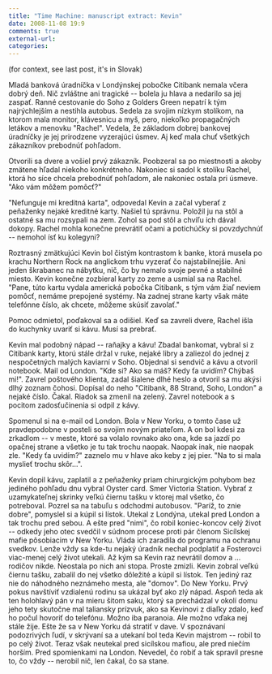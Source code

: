 ```yaml
---
title: "Time Machine: manuscript extract: Kevin"
date: 2008-11-08 19:9
comments: true
external-url:
categories:
---
```

(for context, see last post, it's in Slovak)  
  
 Mladá banková úradníčka v Londýnskej pobočke Citibank nemala včera dobrý deň. Nič zvláštne ani tragické -- bolela ju hlava a nedarilo sa jej zaspať. Ranné cestovanie do Soho z Golders Green nepatrí k tým najrýchlejším a nestihla autobus. Sedela za svojim nízkym stolíkom, na ktorom mala monitor, klávesnicu a myš, pero, niekoľko propagačných letákov a menovku "Rachel". Vedela, že základom dobrej bankovej úradníčky je jej prirodzene vyzerajúci úsmev. Aj keď mala chuť všetkých zákazníkov prebodnúť pohľadom.

Otvorili sa dvere a vošiel prvý zákazník. Poobzeral sa po miestnosti a akoby zmätene hľadal niekoho konkrétneho. Nakoniec si sadol k stolíku Rachel, ktorá ho síce chcela prebodnúť pohľadom, ale nakoniec ostala pri úsmeve. "Ako vám môžem pomôcť?"

"Nefunguje mi kreditná karta", odpovedal Kevin a začal vyberať z peňaženky nejaké kreditné karty. Našiel tú správnu. Položil ju na stôl a ostatné sa mu rozsypali na zem. Zohol sa pod stôl a chvíľu ich dával dokopy. Rachel mohla konečne prevrátiť očami a potichúčky si povzdychnúť -- nemohol ísť ku kolegyni?

Roztrasný zmätkujúci Kevin bol čistým kontrastom k banke, ktorá musela po krachu Northern Rock na anglickom trhu vyzerať čo najstabilnejšie. Ani jeden škrabanec na nábytku, nič, čo by nemalo svoje pevné a stabilné miesto. Kevin konečne zozbieral karty zo zeme a usmial sa na Rachel. "Pane, túto kartu vydala americká pobočka Citibank, s tým vám žiaľ neviem pomôcť, nemáme prepojené systémy. Na zadnej strane karty však máte telefónne číslo, ak chcete, môžeme skúsiť zavolať."

Pomoc odmietol, poďakoval sa a odišiel. Keď sa zavreli dvere, Rachel išla do kuchynky uvariť si kávu. Musí sa prebrať.

Kevin mal podobný nápad -- raňajky a kávu! Zbadal bankomat, vybral si z Citibank karty, ktorú stále držal v ruke, nejaké libry a zaliezol do jednej z nespočetných malých kaviarní v Soho. Objednal si sendvič a kávu a otvoril notebook. Mail od London. "Kde si? Ako sa máš? Kedy ťa uvidím? Chýbaš mi!". Zavrel poštového klienta, zadal šialene dlhé heslo a otvoril sa mu akýsi dlhý zoznam čohosi. Dopísal do neho "Citibank, 88 Strand, Soho, London" a nejaké číslo. Čakal. Riadok sa zmenil na zelený. Zavrel notebook a s pocitom zadosťučinenia si odpil z kávy.

Spomenul si na e-mail od London. Bola v New Yorku, o tomto čase už pravdepodobne v posteli so svojim novým priateľom. A on bol kdesi za zrkadlom -- v meste, ktoré sa volalo rovnako ako ona, kde sa jazdí po opačnej strane a všetko je tu tak trochu naopak. Naopak inak, nie naopak zle. "Kedy ťa uvidím?" zaznelo mu v hlave ako keby z jej pier. "Na to si mala myslieť trochu skôr...".

Kevin dopil kávu, zaplatil a z peňaženky priam chirurgickým pohybom bez jediného pohľadu dnu vybral Oyster card. Smer Victoria Station. Vybrať z uzamykateľnej skrinky veľkú čiernu tašku v ktorej mal všetko, čo potreboval. Pozrel sa na tabuľu s odchodmi autobusov. "Paríž, to znie dobre", pomyslel si a kúpil si lístok. Utekal z Londýna, utekal pred London a tak trochu pred sebou. A ešte pred "nimi", čo robil koniec-koncov celý život -- odkedy jeho otec svedčil v súdnom procese proti pár členom Sicílskej mafie pôsobiacim v New Yorku. Vláda ich zaradila do programu na ochranu svedkov. Lenže vždy sa kde-tu nejaký úradník nechal podplatiť a Fosterovci viac-menej celý život utekali. Až kým sa Kevin raz nevrátil domov a ... rodičov nikde. Neostala po nich ani stopa. Proste zmizli. Kevin zobral veľkú čiernu tašku, zabalil do nej všetko dôležité a kúpil si lístok. Ten jediný raz nie do náhodného neznámeho mesta, ale "domov". Do New Yorku. Prvý pokus navštíviť vzdialenú rodinu sa ukázal byť ako zlý nápad. Aspoň teda ak ten holohlavý pán v na mieru šitom saku, ktorý sa prechádzal v okolí domu jeho tety skutočne mal taliansky prízvuk, ako sa Kevinovi z diaľky zdalo, keď ho počul hovoriť do telefónu. Možno iba paranoia. Ale možno vďaka nej stále žije. Ešte že sa v New Yorku dá stratiť v dave. V spoznávaní podozrivých ľudí, v skrývaní sa a utekaní bol teda Kevin majstrom -- robil to po celý život. Teraz však neutekal pred sicílskou mafiou, ale pred niečím horším. Pred spomienkami na London. Nevedel, čo robiť a tak spravil presne to, čo vždy -- nerobil nič, len čakal, čo sa stane.
